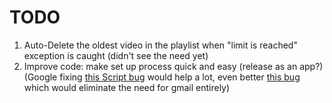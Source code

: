 # TODO

1. Auto-Delete the oldest video in the playlist when "limit is reached" exception is caught (didn't see the need yet)
2. Improve code: make set up process quick and easy (release as an app?) (Google fixing [this Script bug](https://code.google.com/p/google-apps-script-issues/issues/detail?id=5188) would help a lot, even better [this bug](https://code.google.com/p/gdata-issues/issues/detail?id=3946) which would eliminate the need for gmail entirely)

